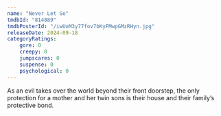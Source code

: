 ```yaml
---
name: "Never Let Go"
tmdbId: "814889"
tmdbPosterId: "/iwUoM3y77fov7bKyFMwpGMzRHyn.jpg"
releaseDate: 2024-09-18
categoryRatings:
    gore: 0
    creepy: 0
    jumpscares: 0
    suspense: 0
    psychological: 0
---
```

As an evil takes over the world beyond their front doorstep, the only protection for a mother and her twin sons is their house and their family’s protective bond.

